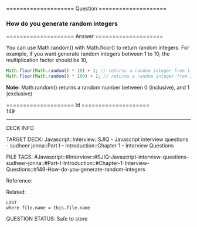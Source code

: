 ==================== Question ====================  

### How do you generate random integers  

==================== Answer ====================  

You can use Math.random() with Math.floor() to return random integers. For
example, if you want generate random integers between 1 to 10, the
multiplication factor should be 10,

```javascript
Math.floor(Math.random() * 10) + 1; // returns a random integer from 1 to 10
Math.floor(Math.random() * 100) + 1; // returns a random integer from 1 to 100
```

**Note:** Math.random() returns a random number between 0 (inclusive), and 1
(exclusive)

==================== Id ====================  
149

---

DECK INFO

TARGET DECK: Javascript::Interview::SJIQ - Javascript interview questions - sudheer jonna::Part I - Introduction::Chapter 1 - Interview Questions

FILE TAGS: #Javascript::#Interview::#SJIQ-Javascript-interview-questions-sudheer-jonna::#Part-I-Introduction::#Chapter-1-Interview-Questions::#149-How-do-you-generate-random-integers

Reference:

Related:

```dataview
LIST
where file.name = this.file.name
```

QUESTION STATUS: Safe to store
